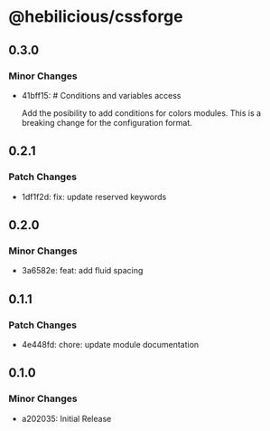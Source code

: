 # @hebilicious/cssforge

## 0.3.0

### Minor Changes

- 41bff15: # Conditions and variables access

  Add the posibility to add conditions for colors modules. This is a breaking change for
  the configuration format.

## 0.2.1

### Patch Changes

- 1df1f2d: fix: update reserved keywords

## 0.2.0

### Minor Changes

- 3a6582e: feat: add fluid spacing

## 0.1.1

### Patch Changes

- 4e448fd: chore: update module documentation

## 0.1.0

### Minor Changes

- a202035: Initial Release
